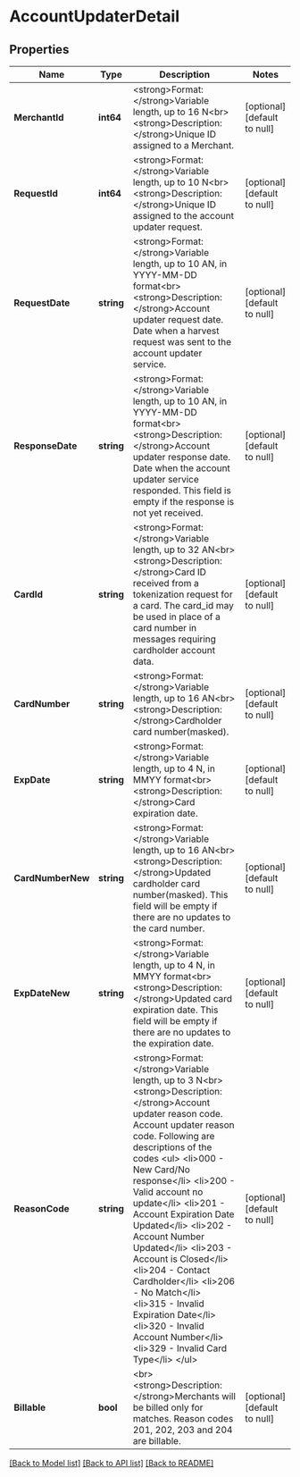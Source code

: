 # AccountUpdaterDetail

## Properties
Name | Type | Description | Notes
------------ | ------------- | ------------- | -------------
**MerchantId** | **int64** | &lt;strong&gt;Format: &lt;/strong&gt;Variable length, up to 16 N&lt;br&gt;&lt;strong&gt;Description: &lt;/strong&gt;Unique ID assigned to a Merchant. | [optional] [default to null]
**RequestId** | **int64** | &lt;strong&gt;Format: &lt;/strong&gt;Variable length, up to 10 N&lt;br&gt;&lt;strong&gt;Description: &lt;/strong&gt;Unique ID assigned to the account updater request. | [optional] [default to null]
**RequestDate** | **string** | &lt;strong&gt;Format: &lt;/strong&gt;Variable length, up to 10 AN, in YYYY-MM-DD format&lt;br&gt;&lt;strong&gt;Description: &lt;/strong&gt;Account updater request date. Date when a harvest request was sent to the account updater service. | [optional] [default to null]
**ResponseDate** | **string** | &lt;strong&gt;Format: &lt;/strong&gt;Variable length, up to 10 AN, in YYYY-MM-DD format&lt;br&gt;&lt;strong&gt;Description: &lt;/strong&gt;Account updater response date. Date when the account updater service responded. This field is empty if the response is not yet received. | [optional] [default to null]
**CardId** | **string** | &lt;strong&gt;Format: &lt;/strong&gt;Variable length, up to 32 AN&lt;br&gt;&lt;strong&gt;Description: &lt;/strong&gt;Card ID received from a tokenization request for a card. The card_id may be used in place of a card number in messages requiring cardholder account data. | [optional] [default to null]
**CardNumber** | **string** | &lt;strong&gt;Format: &lt;/strong&gt;Variable length, up to 16 AN&lt;br&gt;&lt;strong&gt;Description: &lt;/strong&gt;Cardholder card number(masked). | [optional] [default to null]
**ExpDate** | **string** | &lt;strong&gt;Format: &lt;/strong&gt;Variable length, up to 4 N, in MMYY format&lt;br&gt;&lt;strong&gt;Description: &lt;/strong&gt;Card expiration date. | [optional] [default to null]
**CardNumberNew** | **string** | &lt;strong&gt;Format: &lt;/strong&gt;Variable length, up to 16 AN&lt;br&gt;&lt;strong&gt;Description: &lt;/strong&gt;Updated cardholder card number(masked). This field will be empty if there are no updates to the card number. | [optional] [default to null]
**ExpDateNew** | **string** | &lt;strong&gt;Format: &lt;/strong&gt;Variable length, up to 4 N, in MMYY format&lt;br&gt;&lt;strong&gt;Description: &lt;/strong&gt;Updated card expiration date. This field will be empty if there are no updates to the expiration date. | [optional] [default to null]
**ReasonCode** | **string** | &lt;strong&gt;Format: &lt;/strong&gt;Variable length, up to 3 N&lt;br&gt;&lt;strong&gt;Description: &lt;/strong&gt;Account updater reason code.  Account updater reason code. Following are descriptions of the codes              &lt;ul&gt;              &lt;li&gt;000 - New Card/No response&lt;/li&gt;              &lt;li&gt;200 - Valid account no update&lt;/li&gt;              &lt;li&gt;201 - Account Expiration Date Updated&lt;/li&gt;              &lt;li&gt;202 - Account Number Updated&lt;/li&gt;              &lt;li&gt;203 - Account is Closed&lt;/li&gt;              &lt;li&gt;204 - Contact Cardholder&lt;/li&gt;              &lt;li&gt;206 - No Match&lt;/li&gt;              &lt;li&gt;315 - Invalid Expiration Date&lt;/li&gt;              &lt;li&gt;320 - Invalid Account Number&lt;/li&gt;              &lt;li&gt;329 - Invalid Card Type&lt;/li&gt;              &lt;/ul&gt; | [optional] [default to null]
**Billable** | **bool** | &lt;br&gt;&lt;strong&gt;Description: &lt;/strong&gt;Merchants will be billed only for matches. Reason codes 201, 202, 203 and 204 are billable. | [optional] [default to null]

[[Back to Model list]](../README.md#documentation-for-models) [[Back to API list]](../README.md#documentation-for-api-endpoints) [[Back to README]](../README.md)

